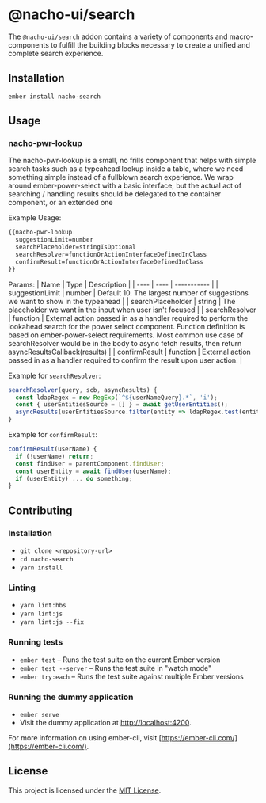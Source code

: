 @nacho-ui/search
==============================================================================

The `@nacho-ui/search` addon contains a variety of components and macro-components to fulfill the building blocks necessary
to create a unified and complete search experience.


Installation
------------------------------------------------------------------------------

```
ember install nacho-search
```


Usage
------------------------------------------------------------------------------

### nacho-pwr-lookup
The nacho-pwr-lookup is a small, no frills component that helps with simple search tasks such as a typeahead
lookup inside a table, where we need something simple instead of a fullblown search experience. We wrap around
ember-power-select with a basic interface, but the actual act of searching / handling results should be delegated
to the container component, or an extended one

Example Usage:
```html
{{nacho-pwr-lookup
  suggestionLimit=number
  searchPlaceholder=stringIsOptional
  searchResolver=functionOrActionInterfaceDefinedInClass
  confirmResult=functionOrActionInterfaceDefinedInClass
}}
```

Params:
| Name | Type | Description |
| ---- | ---- | ----------- |
| suggestionLimit | number | Default 10. The largest number of suggestions we want to show in the typeahead |
| searchPlaceholder | string | The placeholder we want in the input when user isn't focused |
| searchResolver | function | External action passed in as a handler required to perform the lookahead search for the power select component. Function definition is based on ember-power-select requirements. Most common use case of searchResolver would be in the body to async fetch results, then return asyncResultsCallback(results) |
| confirmResult | function | External action passed in as a handler required to confirm the result upon user action. |

Example for `searchResolver`:
```javascript
searchResolver(query, scb, asyncResults) {
  const ldapRegex = new RegExp(`^${userNameQuery}.*`, 'i');
  const { userEntitiesSource = [] } = await getUserEntities();
  asyncResults(userEntitiesSource.filter(entity => ldapRegex.test(entity)));
}
```

Example for `confirmResult`:
```javascript
confirmResult(userName) {
  if (!userName) return;
  const findUser = parentComponent.findUser;
  const userEntity = await findUser(userName);
  if (userEntity) ... do something;
}
```


Contributing
------------------------------------------------------------------------------

### Installation

* `git clone <repository-url>`
* `cd nacho-search`
* `yarn install`

### Linting

* `yarn lint:hbs`
* `yarn lint:js`
* `yarn lint:js --fix`

### Running tests

* `ember test` – Runs the test suite on the current Ember version
* `ember test --server` – Runs the test suite in "watch mode"
* `ember try:each` – Runs the test suite against multiple Ember versions

### Running the dummy application

* `ember serve`
* Visit the dummy application at [http://localhost:4200](http://localhost:4200).

For more information on using ember-cli, visit [https://ember-cli.com/](https://ember-cli.com/).

License
------------------------------------------------------------------------------

This project is licensed under the [MIT License](LICENSE.md).
